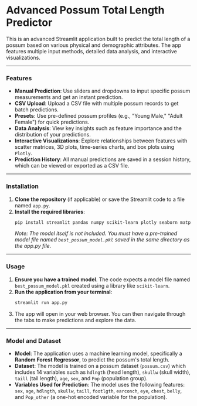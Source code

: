 # Advanced Possum Total Length Predictor

This is an advanced Streamlit application built to predict the total length of a possum based on various physical and demographic attributes. The app features multiple input methods, detailed data analysis, and interactive visualizations.

***

### Features

* **Manual Prediction**: Use sliders and dropdowns to input specific possum measurements and get an instant prediction.
* **CSV Upload**: Upload a CSV file with multiple possum records to get batch predictions.
* **Presets**: Use pre-defined possum profiles (e.g., "Young Male," "Adult Female") for quick predictions.
* **Data Analysis**: View key insights such as feature importance and the distribution of your predictions.
* **Interactive Visualizations**: Explore relationships between features with scatter matrices, 3D plots, time-series charts, and box plots using `Plotly`.
* **Prediction History**: All manual predictions are saved in a session history, which can be viewed or exported as a CSV file.

***

### Installation

1.  **Clone the repository** (if applicable) or save the Streamlit code to a file named `app.py`.
2.  **Install the required libraries**:
    ```bash
    pip install streamlit pandas numpy scikit-learn plotly seaborn matplotlib
    ```
    *Note: The model itself is not included. You must have a pre-trained model file named `best_possum_model.pkl` saved in the same directory as the app.py file.*

***

### Usage

1.  **Ensure you have a trained model**. The code expects a model file named `best_possum_model.pkl` created using a library like `scikit-learn`.
2.  **Run the application from your terminal**:
    ```bash
    streamlit run app.py
    ```
3.  The app will open in your web browser. You can then navigate through the tabs to make predictions and explore the data.

***

### Model and Dataset

* **Model**: The application uses a machine learning model, specifically a **Random Forest Regressor**, to predict the possum's total length.
* **Dataset**: The model is trained on a possum dataset (`possum.csv`) which includes 14 variables such as `hdlngth` (head length), `skullw` (skull width), `taill` (tail length), `age`, `sex`, and `Pop` (population group).
* **Variables Used for Prediction**: The model uses the following features: `sex`, `age`, `hdlngth`, `skullw`, `taill`, `footlgth`, `earconch`, `eye`, `chest`, `belly`, and `Pop_other` (a one-hot encoded variable for the population).
